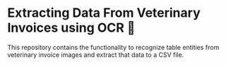 # Extracting Data From Veterinary Invoices using OCR 🐶
This repository contains the functionality to recognize table entities from veterinary invoice images and extract that data to a CSV file.
